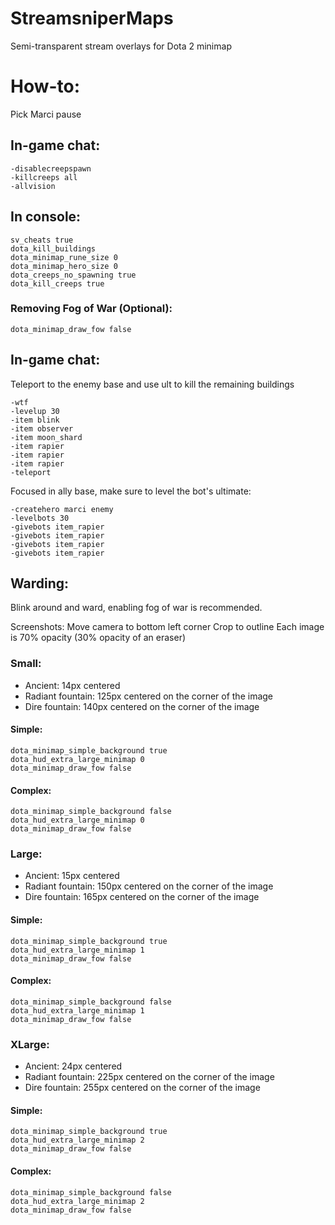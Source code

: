 # StreamsniperMaps
 Semi-transparent stream overlays for Dota 2 minimap

# How-to:
Pick Marci
pause

## In-game chat:
```
-disablecreepspawn
-killcreeps all
-allvision
```

## In console:
```
sv_cheats true
dota_kill_buildings
dota_minimap_rune_size 0
dota_minimap_hero_size 0
dota_creeps_no_spawning true
dota_kill_creeps true
```

### Removing Fog of War (Optional):
```
dota_minimap_draw_fow false
```

## In-game chat:
Teleport to the enemy base and use ult to kill the remaining buildings

```
-wtf
-levelup 30
-item blink
-item observer
-item moon_shard
-item rapier
-item rapier
-item rapier
-teleport
```

Focused in ally base, make sure to level the bot's ultimate:
```
-createhero marci enemy
-levelbots 30
-givebots item_rapier
-givebots item_rapier
-givebots item_rapier
-givebots item_rapier
```


## Warding:
Blink around and ward, enabling fog of war is recommended.

Screenshots:
Move camera to bottom left corner
Crop to outline
Each image is 70% opacity (30% opacity of an eraser)

### Small:
- Ancient: 14px centered
- Radiant fountain: 125px centered on the corner of the image
- Dire fountain: 140px centered on the corner of the image

#### Simple:
```
dota_minimap_simple_background true
dota_hud_extra_large_minimap 0
dota_minimap_draw_fow false
```
#### Complex:
```
dota_minimap_simple_background false
dota_hud_extra_large_minimap 0
dota_minimap_draw_fow false
```

### Large:
- Ancient: 15px centered
- Radiant fountain: 150px centered on the corner of the image
- Dire fountain: 165px centered on the corner of the image

#### Simple:
```
dota_minimap_simple_background true
dota_hud_extra_large_minimap 1
dota_minimap_draw_fow false
```
#### Complex:
```
dota_minimap_simple_background false
dota_hud_extra_large_minimap 1
dota_minimap_draw_fow false
```


### XLarge:
- Ancient: 24px centered
- Radiant fountain: 225px centered on the corner of the image
- Dire fountain: 255px centered on the corner of the image

#### Simple:
```
dota_minimap_simple_background true
dota_hud_extra_large_minimap 2
dota_minimap_draw_fow false
```
#### Complex:
```
dota_minimap_simple_background false
dota_hud_extra_large_minimap 2
dota_minimap_draw_fow false
```
